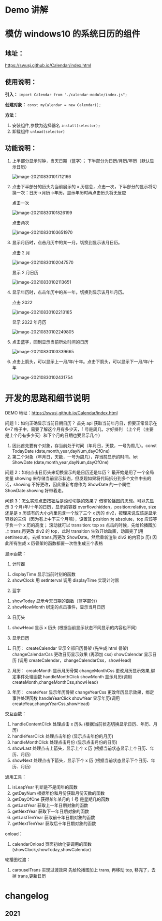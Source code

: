 # Demo 讲解

# 模仿 windows10 的系统日历的组件

## 地址：

https://swusj.github.io/Calendar/index.html

## 使用说明：

**引入：**
`import Calendar from "./calendar-module/index.js";`

**创建对象：**
`const myCalendar = new Calendar();`

**方法：**

1. 安装组件,参数为选择器名
   `install(selector);`
2. 卸载组件
   `unload(selector)`

## 功能说明：

1. 上半部分显示时钟，当天日期（蓝字）；
   下半部分为日历/月历/年历（默认显示日历）

   ![image-20210830101712166](images/image-20210830101712166.png)

2. 点击下半部分的历头为当前展示的 x 历信息，点击一次，下半部分的显示将切换一次：日历->月历->年历，显示年历时再点击历头将无反应

   点击一次

   ![image-20210830101826199](images\image-20210830101826199.png)

   点击两次

   ![image-20210830103651970](images\image-20210830103651970.png)

3. 显示月历时，点击月历中的某一月，切换到显示该月日历。

   点击 2 月

   ![image-20210830102047570](images\image-20210830102047570.png)

   显示 2 月日历

   ![image-20210830102113651](images\image-20210830102113651.png)

4. 显示年历时，点击年历中的某一年，切换到显示该月年月历。

   点击 2022

   ![image-20210830102213185](images\image-20210830102213185.png)

   显示 2022 年月历

   ![image-20210830102249805](images\image-20210830102249805.png)

5. 点击蓝字，回到显示当前所处时间的日历

   ![image-20210830103339665](images\image-20210830103339665.png)

6. 点击上箭头，可以显示上一月/年/十年。点击下箭头，可以显示下一月/年/十年

   ![image-20210830102431754](images\image-20210830102431754.png)

# 开发的思路和细节说明

DEMO 地址：https://swusj.github.io/Calendar/index.html

问题 1：如何正确显示当前日期日历？
首先 api 获取当前年月日，但要正常显示在 6\*7 格子中，需要了解这个月有多少天，1 号是周几，才好排列
（上个月（主要是上个月有多少天）和下个月的日期也要显示几个）

1. 因此首先要有个对象，存当前处于时间（年月日，天数，一号为周几）。const TodayDate (date,month,year,dayNum,dayOfOne)
2. 第二个对象（年月日，天数，一号为周几），存当前显示的时间。let ShowDate (date,month,year,dayNum,dayOfOne)

问题 2：如何点击日历头来切换显示的是日历还是年历？
最开始是用了一个全局变量 showing 来存储当前显示状态，但发现如果将代码拆分到多个文件中去的话，showing 不好更改，因此重新考虑作为 ShowDate 的一个属性 ShowDate.showing 好带着走。

问题 3：怎么实现点击按钮后是滚动切换的效果？
借鉴轮播图的思想。可以先显示 3 个月/年/十年的日历，显示的容器 overflow:hidden，position:relative, size 还是是 x 历该有的大小;内里包含一个放了三个 x 历的 div2，按理来说应该是显示容器的三倍（因为有上中下三个月嘛），设置其 position 为 absolute，top 应该等于负一个 x 历的高度；
滚动就可以 transition: top xs
点击的时候，先给轮播图加上 trans,再更改 div2 的 top，此时 transition 生效开始动画，动画完了(用 settimeout)。去掉 trans,再更改 ShowDate。然后重新渲染 div2 的内容(x 历)
因此所有生成 x 历骨架的函数都要一次性生成三个表格

显示函数：

1. 计时器

1) displayTime 显示当前时刻的函数
2) showClock 用 setInterval 调用 displayTime 实现计时器

2. 蓝字

1) showToday 显示今天日期的函数（蓝字部分）
2) showNowMonth 绑定的点击事件，显示当月日历

3. 日历头

1) showHead 显示 x 历头 (根据当前显示状态不同显示的内容也不同)

3. 显示日历

1) 日历：
   createCalendar 显示全部日历骨架 (先生成 html 骨架)
   changeCalendarCss 更改日历显示效果 (再添加 css)
   showCalendar 显示日历 (调用 createCalendar，changeCalendarCss，showHead)

2) 月历：
   createMonth 显示月历骨架
   changeMonthCss 更改月历显示效果,绑定事件处理函数 handleMonthClick
   showMonth 显示月历(调用 createMonth,changeMonthCss,showHead)

3) 年历：
   createYear 显示年历骨架
   changeYearCss 更改年历显示效果，绑定事件处理函数 handleYearClick
   showYear 显示年历(调用 createYear,changeYearCss,showHead)

交互函数：

1. handleContentClick 处理点击 x 历头 (根据当前状态切换显示日历、年历、月历)
2. handleYearClick 处理点击年份 (显示点击年份的月历)
3. handleMonthClick 处理点击月份 (显示点击月份的日历)
4. showLast 处理点击上箭头，显示上个 x 历 (根据当前状态显示上个日历、年历、月历)
5. showNext 处理点击下箭头，显示下个 x 历 (根据当前状态显示下个日历、年历、月历)

通用工具：

1. isLeapYear 判断是不是闰年的函数
2. getDayNum 根据年份和月份获取月份天数的函数
3. getDayOfOne 获得某年某月的 1 号 是星期几的函数
4. getLastYear 获取上一年日期对象的函数
5. getNextYear 获取下一年日期对象的函数
6. getLastTenYear 获取前十年日期对象的函数
7. getNextTenYear 获取后十年日期对象的函数

onload：

1. calendarOnload 页面初始化要调用的函数(showClock,showToday,showCalendar)

轮播图过渡：

1. carouselTrans 实现过渡效果 先给轮播图加上 trans, 再移动 top, 移完了，去掉 trans,更新日历

# changelog

## 2021
